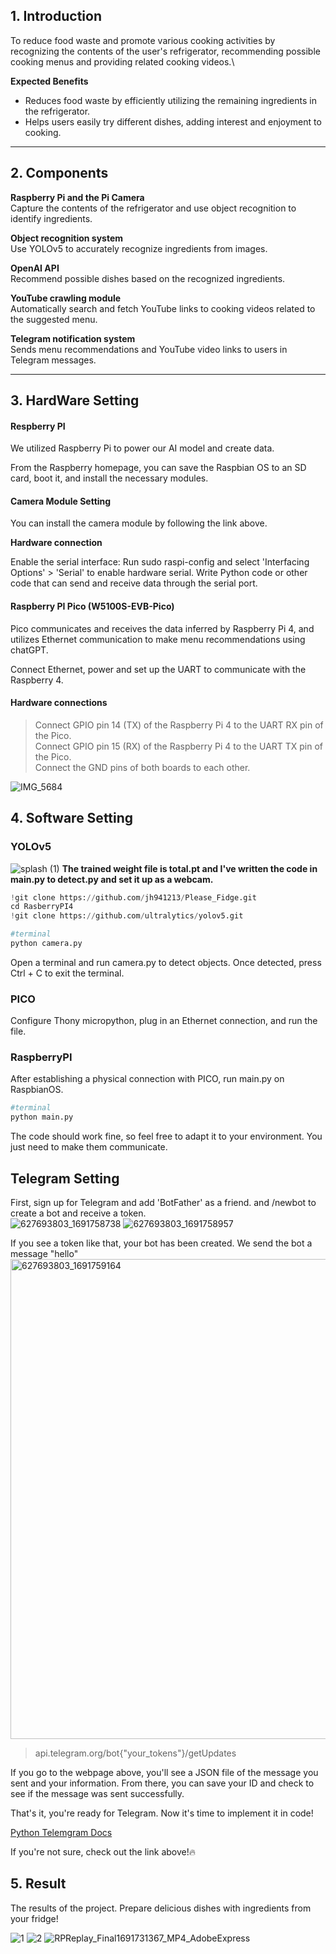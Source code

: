 ## 1. Introduction  
To reduce food waste and promote various cooking activities by recognizing the contents of the user's refrigerator, recommending possible cooking menus and providing related cooking videos.\

**Expected Benefits**  
- Reduces food waste by efficiently utilizing the remaining ingredients in the refrigerator.
- Helps users easily try different dishes, adding interest and enjoyment to cooking.

---

## 2. Components  
**Raspberry Pi and the Pi Camera**    
Capture the contents of the refrigerator and use object recognition to identify ingredients.  

**Object recognition system**  
Use YOLOv5 to accurately recognize ingredients from images.  

**OpenAI API**   
Recommend possible dishes based on the recognized ingredients.  

**YouTube crawling module**  
Automatically search and fetch YouTube links to cooking videos related to the suggested menu.  

**Telegram notification system**  
Sends menu recommendations and YouTube video links to users in Telegram messages.  

---

## **3. HardWare Setting**

#### Respberry PI 

We utilized Raspberry Pi to power our AI model and create data.  

From the Raspberry homepage, you can save the Raspbian OS to an SD card, boot it, and install the necessary modules.  

#### Camera Module Setting  

You can install the camera module by following the link above.  

**Hardware connection**  

Enable the serial interface: Run sudo raspi-config and select 'Interfacing Options' > 'Serial' to enable hardware serial. 
Write Python code or other code that can send and receive data through the serial port.    


#### Raspberry PI Pico (W5100S-EVB-Pico)  


Pico communicates and receives the data inferred by Raspberry Pi 4, and utilizes Ethernet communication to make menu recommendations using chatGPT.  

Connect Ethernet, power and set up the UART to communicate with the Raspberry 4.  

 

#### Hardware connections  

> Connect GPIO pin 14 (TX) of the Raspberry Pi 4 to the UART RX pin of the Pico.  
> Connect GPIO pin 15 (RX) of the Raspberry Pi 4 to the UART TX pin of the Pico.  
> Connect the GND pins of both boards to each other.


![IMG_5684](https://github.com/jh941213/Please_Fidge/assets/112835087/32ccc049-8ac5-4dee-af10-b46ad5c551d8)

## **4. Software Setting**
  
### YOLOv5  
![splash (1)](https://github.com/jh941213/Please_Fidge/assets/112835087/7c2910a7-38ec-4fe8-bcc9-8b1586c422fd)
**The trained weight file is total.pt and I've written the code in main.py to detect.py and set it up as a webcam.**  

```python
!git clone https://github.com/jh941213/Please_Fidge.git
cd RasberryPI4
!git clone https://github.com/ultralytics/yolov5.git
```
```python
#terminal
python camera.py
```
Open a terminal and run camera.py to detect objects. Once detected, press Ctrl + C to exit the terminal.


### PICO
Configure Thony micropython, plug in an Ethernet connection, and run the file.

### RaspberryPI
After establishing a physical connection with PICO, run main.py on RaspbianOS.  

```python
#terminal
python main.py
```

The code should work fine, so feel free to adapt it to your environment. You just need to make them communicate.  

## **Telegram Setting**
First, sign up for Telegram and add 'BotFather' as a friend. and /newbot to create a bot and receive a token.  
![627693803_1691758738](https://github.com/jh941213/Please_Fidge/assets/112835087/6559f339-4e1b-4483-872b-d5c5712378bd)
![627693803_1691758957](https://github.com/jh941213/Please_Fidge/assets/112835087/3af30342-af90-4eb8-9227-11cb2ac3cf26)

If you see a token like that, your bot has been created. We send the bot a message "hello"
<img width="768" alt="627693803_1691759164" src="https://github.com/jh941213/Please_Fidge/assets/112835087/a69bb6ae-4733-4e7b-bda4-47559d7390b2">
> api.telegram.org/bot{"your_tokens"}/getUpdates

If you go to the webpage above, you'll see a JSON file of the message you sent and your information. From there, you can save your ID and check to see if the message was sent successfully.  

That's it, you're ready for Telegram. Now it's time to implement it in code!  

[Python Telemgram Docs](https://docs.python-telegram-bot.org/en/stable/index.html)  

If you're not sure, check out the link above!🔥  

## **5. Result**
The results of the project. Prepare delicious dishes with ingredients from your fridge!

![1](https://github.com/jh941213/Please_Fidge/assets/112835087/3cfe625e-ef46-4538-bcb1-d52355038684)
![2](https://github.com/jh941213/Please_Fidge/assets/112835087/0028767b-6a96-4c81-abf7-c4a195cbcf5f)
![RPReplay_Final1691731367_MP4_AdobeExpress](https://github.com/jh941213/Please_Fidge/assets/112835087/f1814748-7009-412a-bde9-f2b2b4c5ca88)

